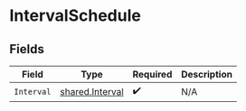 # IntervalSchedule


## Fields

| Field                                              | Type                                               | Required                                           | Description                                        |
| -------------------------------------------------- | -------------------------------------------------- | -------------------------------------------------- | -------------------------------------------------- |
| `Interval`                                         | [shared.Interval](../../models/shared/interval.md) | :heavy_check_mark:                                 | N/A                                                |